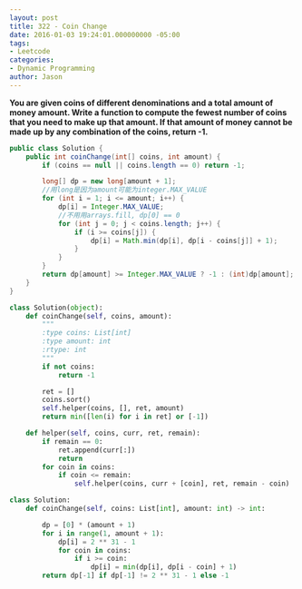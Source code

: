 ```yaml
---
layout: post
title: 322 - Coin Change
date: 2016-01-03 19:24:01.000000000 -05:00
tags:
- Leetcode
categories:
- Dynamic Programming
author: Jason
---
```

**You are given coins of different denominations and a total amount of money amount. Write a function to compute the fewest number of coins that you need to make up that amount. If that amount of money cannot be made up by any combination of the coins, return -1.**


``` java
public class Solution {
    public int coinChange(int[] coins, int amount) {
        if (coins == null || coins.length == 0) return -1;

        long[] dp = new long[amount + 1];
        //用long是因为amount可能为integer.MAX_VALUE
        for (int i = 1; i <= amount; i++) {
            dp[i] = Integer.MAX_VALUE;
            //不用用arrays.fill, dp[0] == 0
            for (int j = 0; j < coins.length; j++) {
                if (i >= coins[j]) {
                    dp[i] = Math.min(dp[i], dp[i - coins[j]] + 1);
                }
            }
        }
        return dp[amount] >= Integer.MAX_VALUE ? -1 : (int)dp[amount];
    }
}
```

```python
class Solution(object):
    def coinChange(self, coins, amount):
        """
        :type coins: List[int]
        :type amount: int
        :rtype: int
        """
        if not coins:
            return -1

        ret = []
        coins.sort()
        self.helper(coins, [], ret, amount)
        return min([len(i) for i in ret] or [-1])

    def helper(self, coins, curr, ret, remain):
        if remain == 0:
            ret.append(curr[:])
            return
        for coin in coins:
            if coin <= remain:
                self.helper(coins, curr + [coin], ret, remain - coin)
```

``` python
class Solution:
    def coinChange(self, coins: List[int], amount: int) -> int:

        dp = [0] * (amount + 1)
        for i in range(1, amount + 1):
            dp[i] = 2 ** 31 - 1
            for coin in coins:
                if i >= coin:
                    dp[i] = min(dp[i], dp[i - coin] + 1)
        return dp[-1] if dp[-1] != 2 ** 31 - 1 else -1
```
